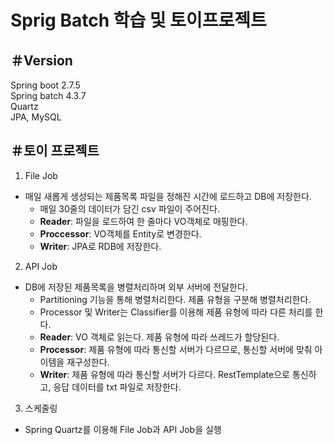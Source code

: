 # Sprig Batch 학습 및 토이프로젝트

## ＃Version<br>
Spring boot 2.7.5<br>
Spring batch 4.3.7<br>
Quartz<br>
JPA, MySQL


## ＃토이 프로젝트
1. File Job 
- 매일 새롭게 생성되는 제품목록 파일을 정해진 시간에 로드하고 DB에 저장한다.
    - 매일 30줄의 데이터가 담긴 csv 파일이 주어진다.
    - **Reader**: 파일을 로드하여 한 줄마다 VO객체로 매핑한다.
    - **Proccessor**: VO객체를 Entity로 변경한다.
    - **Writer**: JPA로 RDB에 저장한다.
2. API Job
- DB에 저장된 제품목록을 병렬처리하며 외부 서버에 전달한다.
    - Partitioning 기능을 통해 병렬처리한다. 제품 유형을 구분해 병렬처리한다.
    - Processor 및 Writer는 Classifier를 이용해 제품 유형에 따라 다른 처리를 한다.
    - **Reader**: VO 객체로 읽는다. 제품 유형에 따라 쓰레드가 할당된다.
    - **Processor**:  제품 유형에 따라 통신할 서버가 다르므로, 통신할 서버에 맞춰 아이템을 재구성한다.
    - **Writer**: 제품 유형에 따라 통신할 서버가 다르다. RestTemplate으로 통신하고, 응답 데이터를 txt 파일로 저장한다.
3. 스케줄링
- Spring Quartz를 이용해 File Job과 API Job을 실행

<!--

## ＃학습 키워드

1) Spring Batch DB schema 
   - DB schema 이해 및 DB 벤더별 적용

    
2) Job
   - SimpleJob
   - FlowJob(SimpleFlow), JobExecutionDecider
   - 자동 실행
   - 수동 실행 (JobLauncher 및 Runner Custom 구현)
   - JobExecutionListener
   - JobParamterValidator, JobParametersIncrementer, PreventRestart
   - 동기 및 비동기 실행 (SimpleAsyncTaskExecutor)


3) Step
   - TaskletStep (Tasklet 및 ChunkOrientedTasklet)
   - JobStep
   - FlowStep
   - PartitionStep
   - StepExecutionListener
   - JobScope, StepScope
   - 동기 및 비동기 실행 (TaskExecutor)



4) Chunk
   - ChunkOrientedTasklet
   - ItemStream
   - ItemReader (File, XML, Json, DB(Jdbc, JPA) / ItemReaderAdapter)
   - ItemProcessor (CompositeItemProcessor,  ClassifierCompositeItemProcessor)
   - ItemWriter (File, XML, Json, DB(Jdbc, JPA) / ItemWriterAdapter)
   - RepeatTemplete (CompletionPolicy, ExceptionHandler)
   - FaultTolerant (Skip, Retry)
   - Listener(Chunk, ItemReader, ItemWriter, ItemPrecessor, Skip, Retry)


5) 멀티 스레드
   - TaskExecutor (ThreadPoolTaskExecutor)
   - FlowJob (Split API로 병렬 실행)
   - Partitioner ( 다중 StepExecution 생성으로 병렬 처리)
   - SynchronizedItemStreamReader


6) 스케줄러 및 운영 특화 기능
   - Quartz ( Spring boot Quartz )
   - JobOperator
   - JobExplorer
   - JobRegistry


7) Test code

   - JobLauncherTestUtils
   - JobRepositoryTestUtils
   - JobScopeTestExecutionListener
   - StepScopeTestExecutionListener -->
